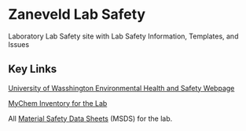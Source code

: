# Zaneveld Lab Safety

Laboratory Lab Safety site with Lab Safety Information, Templates, and Issues

## Key Links

[University of Wasshington Environmental Health and Safety Webpage](https://www.ehs.washington.edu/research-lab/laboratory-safety)

[MyChem Inventory for the Lab](https://mychem.ehs.washington.edu/Inventory/InventoryList?roomOwnerID=10873&page=1)

All [Material Safety Data Sheets](./MSDS/) (MSDS) for the lab.  
